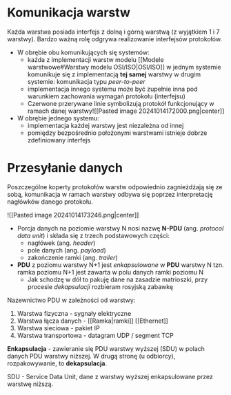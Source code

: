 
# Komunikacja warstw

Każda warstwa posiada interfejs z dolną i górną warstwą (z wyjątkiem 1 i 7 warstwy). Bardzo ważną rolę odgrywa realizowanie interfejsów protokołów.

- W obrębie obu komunikujących się systemów:
	- każda z implementacji warstw modelu [[Modele warstwowe#Warstwy modelu OSI/ISO|OSI/ISO]] w jednym systemie komunikuje się z implementacją **tej samej** warstwy w drugim systemie: komunikacja typu *peer-to-peer*
	- implementacja innego systemu może być zupełnie inna pod warunkiem zachowania wymagań protokołu (interfejsu)
	- Czerwone przerywane linie symbolizują protokół funkcjonujący w ramach danej warstwy![[Pasted image 20241014172000.png|center]]
- W obrębie jednego systemu:
	- implementacja każdej warstwy jest niezależna od innej
	- pomiędzy bezpośrednio położonymi warstwami istnieje dobrze zdefiniowany interfejs

# Przesyłanie danych

Poszczególne koperty protokołów warstw odpowiednio zagnieżdżają się ze sobą, komunikacja w ramach warstwy odbywa się poprzez interpretację nagłówków danego protokołu.

![[Pasted image 20241014173246.png|center]]

- Porcja danych na poziomie warstwy N nosi nazwę **N-PDU** (ang. *protocol data unit*) i składa się z trzech podstawowych części:
	- nagłówek (ang. *header*)
	- pole danych (ang. *payload*)
	- zakończenie ramki (ang. *trailer*)
- **PDU** z poziomu warstwy N+1 jest *enkapsulowane* w **PDU** warstwy N tzn. ramka poziomu N+1 jest zawarta w polu danych ramki poziomu N
	- Jak schodzę w dół to pakuję dane na zasadzie matrioszki, przy procesie *dekapsulacji* rozbieram rosyjską zabawkę

Nazewnictwo PDU w zależności od warstwy:
1. Warstwa fizyczna - sygnały elektryczne
2. Warstwa łącza danych - [[Ramka|ramki]] [[Ethernet]]
3. Warstwa sieciowa - pakiet IP
4. Warstwa transportowa - datagram UDP / segment TCP

**Enkapsulacja** - zawieranie się PDU warstwy wyższej (SDU) w polach danych PDU warstwy niższej. W drugą stronę (u odbiorcy), rozpakowywanie, to **dekapsulacja**.

SDU - Service Data Unit, dane z warstwy wyższej enkapsulowane przez warstwę niższą.